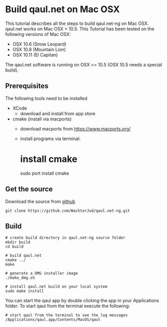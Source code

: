 Build qaul.net on Mac OSX
=========================

This tutorial describes all the steps to build qaul.net-ng on Mac OSX. qaul.net works on
Mac OSX > 10.5. This Tutorial has been tested on the following versions of Mac OSX:

* OSX 10.6 (Snow Leopard)
* OSX 10.8 (Mountain Lion)
* OSX 10.11 (El Capitan)

The qaul.net software is running on OSX >= 10.5 (OSX 10.5 needs a special build).


Prerequisites
-------------

The following tools need to be installed

* XCode 
  * download and install from app store
* cmake (install via macports)
  * download macports from https://www.macports.org/
  * install programs via terminal:

	# install cmake
	sudo port install cmake


Get the source
--------------

Download the source from [github](https://github.com/WachterJud/qaul.net-ng) 

	git clone https://github.com/WachterJud/qaul.net-ng.git


Build
-----

    # create build directory in qaul.net-ng source folder
    mkdir build
    cd build
	
	# build qaul.net
    cmake ../
    make
    
    # generate a DMG installer image
    ./make_dmg.sh
    
    # install qaul.net build on your local system
    sudo make install


You can start the qaul app by double clicking the app in your Applications folder.
To start qaul from the terminal execute the following:

	# start qaul from the terminal to see the log messages
	/Applications/qaul.app/Contents/MacOS/qaul
